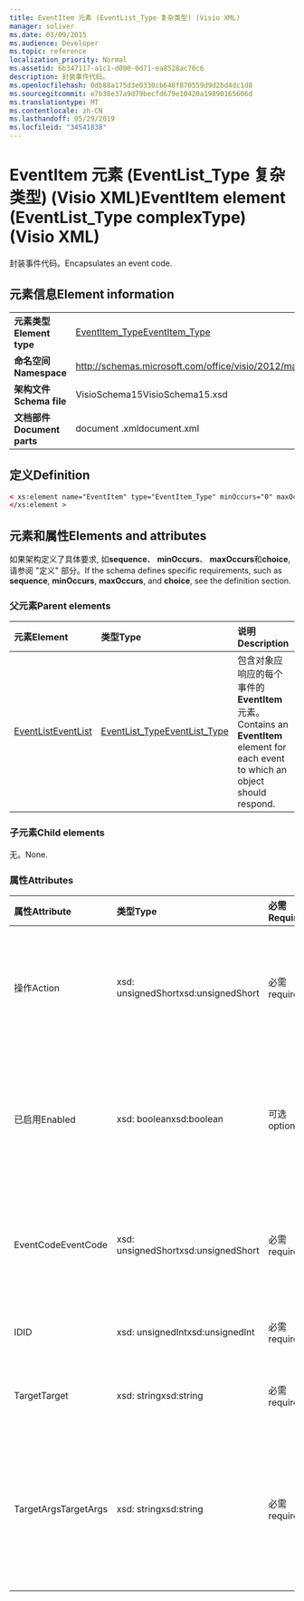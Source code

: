 ```yaml
---
title: EventItem 元素 (EventList_Type 复杂类型) (Visio XML)
manager: soliver
ms.date: 03/09/2015
ms.audience: Developer
ms.topic: reference
localization_priority: Normal
ms.assetid: 6b347117-a1c1-d090-0d71-ea8528ac70c6
description: 封装事件代码。
ms.openlocfilehash: 0db88a175d3e0330cb648f870559d9d2bd4dc1d8
ms.sourcegitcommit: e7b38e37a9d79becfd679e10420a19890165606d
ms.translationtype: MT
ms.contentlocale: zh-CN
ms.lasthandoff: 05/29/2019
ms.locfileid: "34541838"
---
```

# <a name="eventitem-element-eventlisttype-complextype-visio-xml"></a><span data-ttu-id="09451-103">EventItem 元素 (EventList_Type 复杂类型) (Visio XML)</span><span class="sxs-lookup"><span data-stu-id="09451-103">EventItem element (EventList_Type complexType) (Visio XML)</span></span>

<span data-ttu-id="09451-104">封装事件代码。</span><span class="sxs-lookup"><span data-stu-id="09451-104">Encapsulates an event code.</span></span>
  
## <a name="element-information"></a><span data-ttu-id="09451-105">元素信息</span><span class="sxs-lookup"><span data-stu-id="09451-105">Element information</span></span>

|||
|:-----|:-----|
|<span data-ttu-id="09451-106">**元素类型**</span><span class="sxs-lookup"><span data-stu-id="09451-106">**Element type**</span></span> <br/> |[<span data-ttu-id="09451-107">EventItem_Type</span><span class="sxs-lookup"><span data-stu-id="09451-107">EventItem_Type</span></span>](eventitem_type-complextypevisio-xml.md) <br/> |
|<span data-ttu-id="09451-108">**命名空间**</span><span class="sxs-lookup"><span data-stu-id="09451-108">**Namespace**</span></span> <br/> |http://schemas.microsoft.com/office/visio/2012/main  <br/> |
|<span data-ttu-id="09451-109">**架构文件**</span><span class="sxs-lookup"><span data-stu-id="09451-109">**Schema file**</span></span> <br/> |<span data-ttu-id="09451-110">VisioSchema15</span><span class="sxs-lookup"><span data-stu-id="09451-110">VisioSchema15.xsd</span></span>  <br/> |
|<span data-ttu-id="09451-111">**文档部件**</span><span class="sxs-lookup"><span data-stu-id="09451-111">**Document parts**</span></span> <br/> |<span data-ttu-id="09451-112">document .xml</span><span class="sxs-lookup"><span data-stu-id="09451-112">document.xml</span></span>  <br/> |
   
## <a name="definition"></a><span data-ttu-id="09451-113">定义</span><span class="sxs-lookup"><span data-stu-id="09451-113">Definition</span></span>

```XML
< xs:element name="EventItem" type="EventItem_Type" minOccurs="0" maxOccurs="unbounded" >
</xs:element >
```

## <a name="elements-and-attributes"></a><span data-ttu-id="09451-114">元素和属性</span><span class="sxs-lookup"><span data-stu-id="09451-114">Elements and attributes</span></span>

<span data-ttu-id="09451-115">如果架构定义了具体要求, 如**sequence**、 **minOccurs**、 **maxOccurs**和**choice**, 请参阅 "定义" 部分。</span><span class="sxs-lookup"><span data-stu-id="09451-115">If the schema defines specific requirements, such as **sequence**, **minOccurs**, **maxOccurs**, and **choice**, see the definition section.</span></span> 
  
### <a name="parent-elements"></a><span data-ttu-id="09451-116">父元素</span><span class="sxs-lookup"><span data-stu-id="09451-116">Parent elements</span></span>

|<span data-ttu-id="09451-117">**元素**</span><span class="sxs-lookup"><span data-stu-id="09451-117">**Element**</span></span>|<span data-ttu-id="09451-118">**类型**</span><span class="sxs-lookup"><span data-stu-id="09451-118">**Type**</span></span>|<span data-ttu-id="09451-119">**说明**</span><span class="sxs-lookup"><span data-stu-id="09451-119">**Description**</span></span>|
|:-----|:-----|:-----|
|[<span data-ttu-id="09451-120">EventList</span><span class="sxs-lookup"><span data-stu-id="09451-120">EventList</span></span>](eventlist-element-visiodocument_type-complextypevisio-xml.md) <br/> |[<span data-ttu-id="09451-121">EventList_Type</span><span class="sxs-lookup"><span data-stu-id="09451-121">EventList_Type</span></span>](eventlist_type-complextypevisio-xml.md) <br/> |<span data-ttu-id="09451-122">包含对象应响应的每个事件的**EventItem**元素。</span><span class="sxs-lookup"><span data-stu-id="09451-122">Contains an **EventItem** element for each event to which an object should respond.</span></span>  <br/> |
   
### <a name="child-elements"></a><span data-ttu-id="09451-123">子元素</span><span class="sxs-lookup"><span data-stu-id="09451-123">Child elements</span></span>

<span data-ttu-id="09451-124">无。</span><span class="sxs-lookup"><span data-stu-id="09451-124">None.</span></span>
  
### <a name="attributes"></a><span data-ttu-id="09451-125">属性</span><span class="sxs-lookup"><span data-stu-id="09451-125">Attributes</span></span>

|<span data-ttu-id="09451-126">**属性**</span><span class="sxs-lookup"><span data-stu-id="09451-126">**Attribute**</span></span>|<span data-ttu-id="09451-127">**类型**</span><span class="sxs-lookup"><span data-stu-id="09451-127">**Type**</span></span>|<span data-ttu-id="09451-128">**必需**</span><span class="sxs-lookup"><span data-stu-id="09451-128">**Required**</span></span>|<span data-ttu-id="09451-129">**描述**</span><span class="sxs-lookup"><span data-stu-id="09451-129">**Description**</span></span>|<span data-ttu-id="09451-130">**可能的值**</span><span class="sxs-lookup"><span data-stu-id="09451-130">**Possible values**</span></span>|
|:-----|:-----|:-----|:-----|:-----|
|<span data-ttu-id="09451-131">操作</span><span class="sxs-lookup"><span data-stu-id="09451-131">Action</span></span>  <br/> |<span data-ttu-id="09451-132">xsd: unsignedShort</span><span class="sxs-lookup"><span data-stu-id="09451-132">xsd:unsignedShort</span></span>  <br/> |<span data-ttu-id="09451-133">必需</span><span class="sxs-lookup"><span data-stu-id="09451-133">required</span></span>  <br/> |<span data-ttu-id="09451-134">指定父**EventItem**元素的操作代码。</span><span class="sxs-lookup"><span data-stu-id="09451-134">Specifies the action code of the parent **EventItem** element.</span></span>  <br/> |<span data-ttu-id="09451-135">Xsd: unsignedShort 类型的值。</span><span class="sxs-lookup"><span data-stu-id="09451-135">Values of the xsd:unsignedShort type.</span></span>  <br/> |
|<span data-ttu-id="09451-136">已启用</span><span class="sxs-lookup"><span data-stu-id="09451-136">Enabled</span></span>  <br/> |<span data-ttu-id="09451-137">xsd: boolean</span><span class="sxs-lookup"><span data-stu-id="09451-137">xsd:boolean</span></span>  <br/> |<span data-ttu-id="09451-138">可选</span><span class="sxs-lookup"><span data-stu-id="09451-138">optional</span></span>  <br/> |<span data-ttu-id="09451-139">表示一个标志, 该标志指示事件是否已启用或已禁用。</span><span class="sxs-lookup"><span data-stu-id="09451-139">Represents a flag indicating if the event is enabled or disabled.</span></span>  <br/> |<span data-ttu-id="09451-140">Xsd: boolean 类型的值。</span><span class="sxs-lookup"><span data-stu-id="09451-140">Values of the xsd:boolean type.</span></span>  <br/> |
|<span data-ttu-id="09451-141">EventCode</span><span class="sxs-lookup"><span data-stu-id="09451-141">EventCode</span></span>  <br/> |<span data-ttu-id="09451-142">xsd: unsignedShort</span><span class="sxs-lookup"><span data-stu-id="09451-142">xsd:unsignedShort</span></span>  <br/> |<span data-ttu-id="09451-143">必需</span><span class="sxs-lookup"><span data-stu-id="09451-143">required</span></span>  <br/> |<span data-ttu-id="09451-144">指示触发加载项的事件的代码。</span><span class="sxs-lookup"><span data-stu-id="09451-144">A code indicating the event that triggers the add-on.</span></span>  <br/> |<span data-ttu-id="09451-145">Xsd: unsignedShort 类型的值。</span><span class="sxs-lookup"><span data-stu-id="09451-145">Values of the xsd:unsignedShort type.</span></span>  <br/> |
|<span data-ttu-id="09451-146">ID</span><span class="sxs-lookup"><span data-stu-id="09451-146">ID</span></span>  <br/> |<span data-ttu-id="09451-147">xsd: unsignedInt</span><span class="sxs-lookup"><span data-stu-id="09451-147">xsd:unsignedInt</span></span>  <br/> |<span data-ttu-id="09451-148">必需</span><span class="sxs-lookup"><span data-stu-id="09451-148">required</span></span>  <br/> |<span data-ttu-id="09451-149">事件的 ID。</span><span class="sxs-lookup"><span data-stu-id="09451-149">The ID of the event.</span></span>  <br/> |<span data-ttu-id="09451-150">Xsd: unsignedInt 类型的值。</span><span class="sxs-lookup"><span data-stu-id="09451-150">Values of the xsd:unsignedInt type.</span></span>  <br/> |
|<span data-ttu-id="09451-151">Target</span><span class="sxs-lookup"><span data-stu-id="09451-151">Target</span></span>  <br/> |<span data-ttu-id="09451-152">xsd: string</span><span class="sxs-lookup"><span data-stu-id="09451-152">xsd:string</span></span>  <br/> |<span data-ttu-id="09451-153">必需</span><span class="sxs-lookup"><span data-stu-id="09451-153">required</span></span>  <br/> |<span data-ttu-id="09451-154">指定事件的目标。</span><span class="sxs-lookup"><span data-stu-id="09451-154">Specifies the target of an event.</span></span>  <br/> |<span data-ttu-id="09451-155">Xsd: string 类型的值。</span><span class="sxs-lookup"><span data-stu-id="09451-155">Values of the xsd:string type.</span></span>  <br/> |
|<span data-ttu-id="09451-156">TargetArgs</span><span class="sxs-lookup"><span data-stu-id="09451-156">TargetArgs</span></span>  <br/> |<span data-ttu-id="09451-157">xsd: string</span><span class="sxs-lookup"><span data-stu-id="09451-157">xsd:string</span></span>  <br/> |<span data-ttu-id="09451-158">必需</span><span class="sxs-lookup"><span data-stu-id="09451-158">required</span></span>  <br/> |<span data-ttu-id="09451-159">指定一个字符串, 其中包含要发送到事件目标的参数。</span><span class="sxs-lookup"><span data-stu-id="09451-159">Specifies a string containing arguments to be sent to the target of an event.</span></span>  <br/> |<span data-ttu-id="09451-160">Xsd: string 类型的值。</span><span class="sxs-lookup"><span data-stu-id="09451-160">Values of the xsd:string type.</span></span>  <br/> |
   

